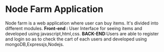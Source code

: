 # Node Farm Application 

Node farm is a web application where user can buy items.
It's divided into different modules.
**Front-end :** User Interface for seeing items and developed using javascript,html,css.
**BACK-END**:Users are able to register and login so as to check the cart  of each users and developed using mongoDB,Expressjs,Nodejs.
